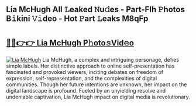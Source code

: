 ## Lia McHugh All 𝙻eaked 𝙽u𝚍es - Part-FIh 𝙿hotos B𝚒kini 𝚅𝚒deo - Hot 𝙿art 𝙻eaks M8qFp

# <h2><a href="http://ld0ef3.urlbe.top/?page=Lia+McHugh">🔗🔗👉👉 Lia McHugh P𝚑oto𝚜Vid𝚎o</a></h2>

[![Lia McHugh](https://i.imgur.com/eBuTRDB.gif)](http://ld0ef3.urlbe.top/?page=Lia+McHugh)
Lia McHugh, a complex and intriguing personage, defies simple labels. Her distinctive approach to online self-presentation has fascinated and provoked viewers, inciting debates on freedom of expression, self-representation, and the complexities of digital communities. Though her future intentions are unknown, her impact on the digital landscape is profound. Fueled by an unyielding resolve and undeniable captivation, Lia McHugh impact on digital media is revolutionary.
